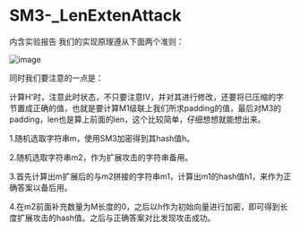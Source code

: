 # SM3-_LenExtenAttack
内含实验报告
我们的实现原理遵从下面两个准则：


![image](https://user-images.githubusercontent.com/75195549/180154943-0f863262-2e4e-4f80-b68d-482bfba35717.png)



同时我们要注意的一点是：


计算H'时，注意此时状态，不只要注意IV，并对其进行修改，还要将已压缩的字节置成正确的值，也就是要计算M1级联上我们所求padding的值，最后对M3的padding，len也是算上前面的len，这个比较简单，仔细想想就能想出来。





1.随机选取字符串m，使用SM3加密得到其hash值h。

2.随机选取字符串m2，作为扩展攻击的字符串备用。

3.首先计算出m扩展后的与m2拼接的字符串m1，计算出m1的hash值h1，来作为正确答案以备后用。

4.在m2前面补充数量为M长度的0，之后以h作为初始向量进行加密，即可得到长度扩展攻击的hash值。之后与正确答案对比发现攻击成功。
